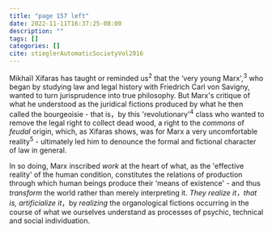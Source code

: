 ```yaml
---
title: "page 157 left"
date: 2022-11-11T16:37:25-08:00
description: ""
tags: []
categories: []
cite: stieglerAutomaticSocietyVol2016
---
```


Mikhaïl Xifaras has taught or reminded us<sup>2</sup> that the ‘very young
Marx',<sup>3</sup> who began by studying law and legal history with Friedrich
Carl von Savigny, wanted to turn jurisprudence into true philosophy.
But Marx's critique of what he understood as the juridical fictions
produced by what he then called the bourgeoisie - that is，by this
'revolutionarγ'<sup>4</sup> class who wanted to remove the legal right to collect
dead wood, a right to the *commons* of *feudal* origin, which, as Xifaras
shows, was for Marx a very uncomfortable reality<sup>5</sup> - ultimately led
him to denounce the formal and fictional character of law in general.

In so doing, Marx inscribed *work* at the heart of what, as the
'effective reality' of the human condition, constitutes the relations
of production through which human beings produce their ‘means 
of existence' - and thus *transform* the world rather than merely
interpreting it. *They realize it，that is, artificialize it*，by *realizing* the
organological fictions occurring in the course of what we ourselves
understand as processes of psychic, technical and social individuation.